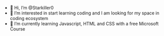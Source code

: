 - 👋 Hi, I’m @Starkiller0
- 👀 I’m interested in start learning coding and I am looking for my space in coding ecosystem
- 🌱 I’m currently learning Javascript, HTML and CSS with a free Microsoft Course

<!---
Starkiller0/Starkiller0 is a ✨ special ✨ repository because its `README.md` (this file) appears on your GitHub profile.
You can click the Preview link to take a look at your changes.
--->
